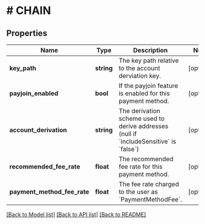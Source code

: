 # # CHAIN

## Properties

Name | Type | Description | Notes
------------ | ------------- | ------------- | -------------
**key_path** | **string** | The key path relative to the account derviation key. | [optional]
**payjoin_enabled** | **bool** | If the payjoin feature is enabled for this payment method. | [optional]
**account_derivation** | **string** | The derivation scheme used to derive addresses (null if &#x60;includeSensitive&#x60; is &#x60;false&#x60;) | [optional]
**recommended_fee_rate** | **float** | The recommended fee rate for this payment method. | [optional]
**payment_method_fee_rate** | **float** | The fee rate charged to the user as &#x60;PaymentMethodFee&#x60;. | [optional]

[[Back to Model list]](../../README.md#models) [[Back to API list]](../../README.md#endpoints) [[Back to README]](../../README.md)
